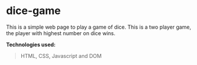 # dice-game
This is a simple web page to play a game of dice.
This is a two player game, the player with highest number on dice wins.

**Technologies used:** 
>HTML, CSS, Javascript and DOM
